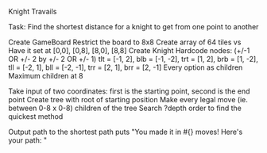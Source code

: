 Knight Travails

Task: Find the shortest distance for a knight to get from one point to another

Create GameBoard
    Restrict the board to 8x8
    Create array of 64 tiles vs Have it set at [0,0], [0,8], [8,0], [8,8]
Create Knight
    Hardcode nodes: (+/-1 OR +/- 2 by +/- 2 OR +/- 1)
        tlt = [-1, 2],
        blb = [-1, -2],
        trt = [1, 2],
        brb = [1, -2],
        tll = [-2, 1],
        bll = [-2, -1],
        trr = [2, 1],
        brr = [2, -1]
    Every option as children
    Maximum children at 8
    
Take input of two coordinates: first is the starting point, second is the end point
Create tree with root of starting position
Make every legal move (ie. between 0-8 x 0-8) children of the tree
Search ?depth order to find the quickest method

Output path to the shortest path
puts "You made it in #{} moves! Here's your path: "